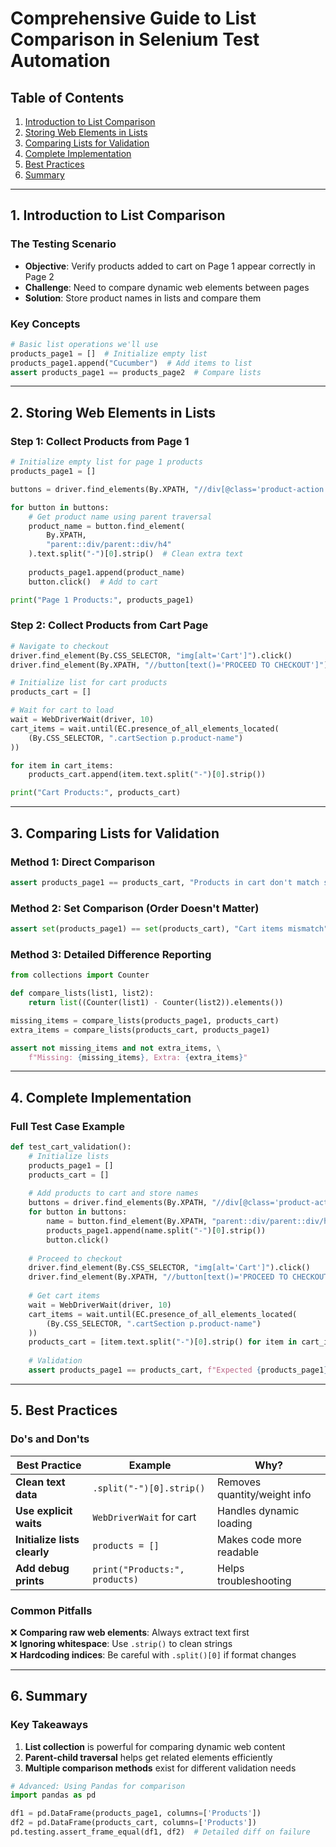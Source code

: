 # **Comprehensive Guide to List Comparison in Selenium Test Automation**

## **Table of Contents**
1. [Introduction to List Comparison](#1-introduction-to-list-comparison)
2. [Storing Web Elements in Lists](#2-storing-web-elements-in-lists)
3. [Comparing Lists for Validation](#3-comparing-lists-for-validation)
4. [Complete Implementation](#4-complete-implementation)
5. [Best Practices](#5-best-practices)
6. [Summary](#6-summary)

---

## **1. Introduction to List Comparison**

### **The Testing Scenario**
- **Objective**: Verify products added to cart on Page 1 appear correctly in Page 2
- **Challenge**: Need to compare dynamic web elements between pages
- **Solution**: Store product names in lists and compare them

### **Key Concepts**
```python
# Basic list operations we'll use
products_page1 = []  # Initialize empty list
products_page1.append("Cucumber")  # Add items to list
assert products_page1 == products_page2  # Compare lists
```

---

## **2. Storing Web Elements in Lists**

### **Step 1: Collect Products from Page 1**
```python
# Initialize empty list for page 1 products
products_page1 = []

buttons = driver.find_elements(By.XPATH, "//div[@class='product-action']/button")

for button in buttons:
    # Get product name using parent traversal
    product_name = button.find_element(
        By.XPATH, 
        "parent::div/parent::div/h4"
    ).text.split("-")[0].strip()  # Clean extra text
    
    products_page1.append(product_name)
    button.click()  # Add to cart

print("Page 1 Products:", products_page1)
```

### **Step 2: Collect Products from Cart Page**
```python
# Navigate to checkout
driver.find_element(By.CSS_SELECTOR, "img[alt='Cart']").click()
driver.find_element(By.XPATH, "//button[text()='PROCEED TO CHECKOUT']").click()

# Initialize list for cart products
products_cart = []

# Wait for cart to load
wait = WebDriverWait(driver, 10)
cart_items = wait.until(EC.presence_of_all_elements_located(
    (By.CSS_SELECTOR, ".cartSection p.product-name")
))

for item in cart_items:
    products_cart.append(item.text.split("-")[0].strip())

print("Cart Products:", products_cart)
```

---

## **3. Comparing Lists for Validation**

### **Method 1: Direct Comparison**
```python
assert products_page1 == products_cart, "Products in cart don't match selected items"
```

### **Method 2: Set Comparison (Order Doesn't Matter)**
```python
assert set(products_page1) == set(products_cart), "Cart items mismatch"
```

### **Method 3: Detailed Difference Reporting**
```python
from collections import Counter

def compare_lists(list1, list2):
    return list((Counter(list1) - Counter(list2)).elements())

missing_items = compare_lists(products_page1, products_cart)
extra_items = compare_lists(products_cart, products_page1)

assert not missing_items and not extra_items, \
    f"Missing: {missing_items}, Extra: {extra_items}"
```

---

## **4. Complete Implementation**

### **Full Test Case Example**
```python
def test_cart_validation():
    # Initialize lists
    products_page1 = []
    products_cart = []
    
    # Add products to cart and store names
    buttons = driver.find_elements(By.XPATH, "//div[@class='product-action']/button")
    for button in buttons:
        name = button.find_element(By.XPATH, "parent::div/parent::div/h4").text
        products_page1.append(name.split("-")[0].strip())
        button.click()
    
    # Proceed to checkout
    driver.find_element(By.CSS_SELECTOR, "img[alt='Cart']").click()
    driver.find_element(By.XPATH, "//button[text()='PROCEED TO CHECKOUT']").click()
    
    # Get cart items
    wait = WebDriverWait(driver, 10)
    cart_items = wait.until(EC.presence_of_all_elements_located(
        (By.CSS_SELECTOR, ".cartSection p.product-name")
    ))
    products_cart = [item.text.split("-")[0].strip() for item in cart_items]
    
    # Validation
    assert products_page1 == products_cart, f"Expected {products_page1}, got {products_cart}"
```

---

## **5. Best Practices**

### **Do's and Don'ts**
| **Best Practice** | **Example** | **Why?** |
|------------------|------------|----------|
| **Clean text data** | `.split("-")[0].strip()` | Removes quantity/weight info |
| **Use explicit waits** | `WebDriverWait` for cart | Handles dynamic loading |
| **Initialize lists clearly** | `products = []` | Makes code more readable |
| **Add debug prints** | `print("Products:", products)` | Helps troubleshooting |

### **Common Pitfalls**
❌ **Comparing raw web elements**: Always extract text first  
❌ **Ignoring whitespace**: Use `.strip()` to clean strings  
❌ **Hardcoding indices**: Be careful with `.split()[0]` if format changes  

---

## **6. Summary**

### **Key Takeaways**
1. **List collection** is powerful for comparing dynamic web content  
2. **Parent-child traversal** helps get related elements efficiently  
3. **Multiple comparison methods** exist for different validation needs  

```python
# Advanced: Using Pandas for comparison
import pandas as pd

df1 = pd.DataFrame(products_page1, columns=['Products'])
df2 = pd.DataFrame(products_cart, columns=['Products'])
pd.testing.assert_frame_equal(df1, df2)  # Detailed diff on failure
```
